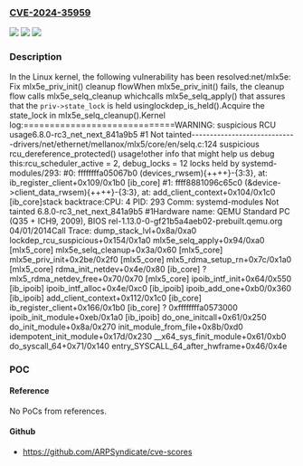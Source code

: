 ### [CVE-2024-35959](https://cve.mitre.org/cgi-bin/cvename.cgi?name=CVE-2024-35959)
![](https://img.shields.io/static/v1?label=Product&message=Linux&color=blue)
![](https://img.shields.io/static/v1?label=Version&message=8bf30be75069%3C%20ad26f26abd35%20&color=brighgreen)
![](https://img.shields.io/static/v1?label=Vulnerability&message=n%2Fa&color=brighgreen)

### Description

In the Linux kernel, the following vulnerability has been resolved:net/mlx5e: Fix mlx5e_priv_init() cleanup flowWhen mlx5e_priv_init() fails, the cleanup flow calls mlx5e_selq_cleanup whichcalls mlx5e_selq_apply() that assures that the `priv->state_lock` is held usinglockdep_is_held().Acquire the state_lock in mlx5e_selq_cleanup().Kernel log:=============================WARNING: suspicious RCU usage6.8.0-rc3_net_next_841a9b5 #1 Not tainted-----------------------------drivers/net/ethernet/mellanox/mlx5/core/en/selq.c:124 suspicious rcu_dereference_protected() usage!other info that might help us debug this:rcu_scheduler_active = 2, debug_locks = 12 locks held by systemd-modules/293: #0: ffffffffa05067b0 (devices_rwsem){++++}-{3:3}, at: ib_register_client+0x109/0x1b0 [ib_core] #1: ffff8881096c65c0 (&device->client_data_rwsem){++++}-{3:3}, at: add_client_context+0x104/0x1c0 [ib_core]stack backtrace:CPU: 4 PID: 293 Comm: systemd-modules Not tainted 6.8.0-rc3_net_next_841a9b5 #1Hardware name: QEMU Standard PC (Q35 + ICH9, 2009), BIOS rel-1.13.0-0-gf21b5a4aeb02-prebuilt.qemu.org 04/01/2014Call Trace: <TASK> dump_stack_lvl+0x8a/0xa0 lockdep_rcu_suspicious+0x154/0x1a0 mlx5e_selq_apply+0x94/0xa0 [mlx5_core] mlx5e_selq_cleanup+0x3a/0x60 [mlx5_core] mlx5e_priv_init+0x2be/0x2f0 [mlx5_core] mlx5_rdma_setup_rn+0x7c/0x1a0 [mlx5_core] rdma_init_netdev+0x4e/0x80 [ib_core] ? mlx5_rdma_netdev_free+0x70/0x70 [mlx5_core] ipoib_intf_init+0x64/0x550 [ib_ipoib] ipoib_intf_alloc+0x4e/0xc0 [ib_ipoib] ipoib_add_one+0xb0/0x360 [ib_ipoib] add_client_context+0x112/0x1c0 [ib_core] ib_register_client+0x166/0x1b0 [ib_core] ? 0xffffffffa0573000 ipoib_init_module+0xeb/0x1a0 [ib_ipoib] do_one_initcall+0x61/0x250 do_init_module+0x8a/0x270 init_module_from_file+0x8b/0xd0 idempotent_init_module+0x17d/0x230 __x64_sys_finit_module+0x61/0xb0 do_syscall_64+0x71/0x140 entry_SYSCALL_64_after_hwframe+0x46/0x4e </TASK>

### POC

#### Reference
No PoCs from references.

#### Github
- https://github.com/ARPSyndicate/cve-scores

